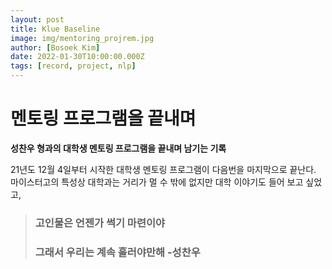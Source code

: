 ```yaml
---
layout: post
title: Klue Baseline
image: img/mentoring_projrem.jpg
author: [Bosoek Kim]
date: 2022-01-30T10:00:00.000Z
tags: [record, project, nlp]
---
```


# 멘토링 프로그램을 끝내며
__성찬우 형과의 대학생 멘토링 프로그램을 끝내며 남기는 기록__

21년도 12월 4일부터 시작한 대학생 멘토링 프로그램이 다음번을 마지막으로 끝난다. 마이스터고의 특성상 대학과는 거리가 멀 수 밖에 없지만 대학 이야기도 들어 보고 싶었고, 

>### 고인물은 언젠가 썩기 마련이야 
>### 그래서 우리는 계속 흘러야만해 -성찬우
